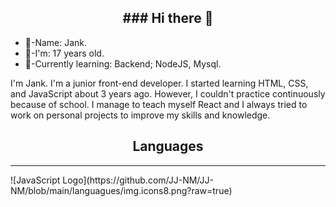 <h2 align="center">### Hi there 👋</h2>
<div>
  <ul>
    <li>🐢-Name: Jank.</li>
    <li>🧬-I'm: 17 years old.</li>
    <li>💾-Currently learning: Backend; NodeJS, Mysql.</li>
  </ul>
</div>

I'm Jank. I'm a junior front-end developer. I started learning HTML, CSS, and JavaScript about 3 years ago. However, I couldn't practice continuously because of school. I manage to teach myself React and I always tried to work on personal projects to improve my skills and knowledge.

<h2 align="center">Languages</h2>
<hr>
![JavaScript Logo](https://github.com/JJ-NM/JJ-NM/blob/main/languagues/img.icons8.png?raw=true)
<!--
**JJ-NM/JJ-NM** is a ✨ _special_ ✨ repository because its `README.md` (this file) appears on your GitHub profile.

Here are some ideas to get you started:

- 🔭 I’m currently working on ...
- 🌱 I’m currently learning ...
- 👯 I’m looking to collaborate on ...
- 🤔 I’m looking for help with ...
- 💬 Ask me about ...
- 📫 How to reach me: ...
- 😄 Pronouns: ...
- ⚡ Fun fact: ...
-->

